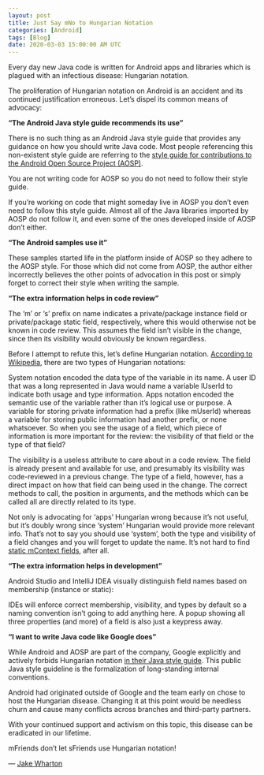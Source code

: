 ```yaml
---
layout: post
title: Just Say mNo to Hungarian Notation
categories: [Android]
tags: [Blog]
date: 2020-03-03 15:00:00 AM UTC
---
```


Every day new Java code is written for Android apps and libraries which is plagued with an infectious disease: Hungarian notation.

The proliferation of Hungarian notation on Android is an accident and its continued justification erroneous. Let’s dispel its common means of advocacy:

**“The Android Java style guide recommends its use”**

There is no such thing as an Android Java style guide that provides any guidance on how you should write Java code. Most people referencing this non-existent style guide are referring to the [style guide for contributions to the Android Open Source Project (AOSP)](http://s.android.com/source/code-style.html#follow-field-naming-conventions).

You are not writing code for AOSP so you do not need to follow their style guide.

If you’re working on code that might someday live in AOSP you don’t even need to follow this style guide. Almost all of the Java libraries imported by AOSP do not follow it, and even some of the ones developed inside of AOSP don’t either.

**“The Android samples use it”**

These samples started life in the platform inside of AOSP so they adhere to the AOSP style. For those which did not come from AOSP, the author either incorrectly believes the other points of advocation in this post or simply forget to correct their style when writing the sample.

**“The extra information helps in code review”**

The ‘m’ or ‘s’ prefix on name indicates a private/package instance field or private/package static field, respectively, where this would otherwise not be known in code review. This assumes the field isn’t visible in the change, since then its visibility would obviously be known regardless.

Before I attempt to refute this, let’s define Hungarian notation. [According to Wikipedia](https://en.wikipedia.org/wiki/Hungarian_notation#Systems_vs._Apps_Hungarian), there are two types of Hungarian notations:

System notation encoded the data type of the variable in its name. A user ID that was a long represented in Java would name a variable lUserId to indicate both usage and type information.
Apps notation encoded the semantic use of the variable rather than it’s logical use or purpose. A variable for storing private information had a prefix (like mUserId) whereas a variable for storing public information had another prefix, or none whatsoever.
So when you see the usage of a field, which piece of information is more important for the review: the visibility of that field or the type of that field?

The visibility is a useless attribute to care about in a code review. The field is already present and available for use, and presumably its visibility was code-reviewed in a previous change. The type of a field, however, has a direct impact on how that field can being used in the change. The correct methods to call, the position in arguments, and the methods which can be called all are directly related to its type.

Not only is advocating for ‘apps’ Hungarian wrong because it’s not useful, but it’s doubly wrong since ‘system’ Hungarian would provide more relevant info. That’s not to say you should use ‘system’, both the type and visibility of a field changes and you will forget to update the name. It’s not hard to find [static mContext fields](https://github.com/square/leakcanary/blob/4950e1756c79fba871f524d5d9c47ed9322b23b3/leakcanary-android/src/main/java/com/squareup/leakcanary/AndroidExcludedRefs.java#L263-L269), after all.

**“The extra information helps in development”**

Android Studio and IntelliJ IDEA visually distinguish field names based on membership (instance or static):



IDEs will enforce correct membership, visibility, and types by default so a naming convention isn’t going to add anything here. A popup showing all three properties (and more) of a field is also just a keypress away.

**“I want to write Java code like Google does”**

While Android and AOSP are part of the company, Google explicitly and actively forbids Hungarian notation [in their Java style guide](https://google.github.io/styleguide/javaguide.html#s5.1-identifier-names). This public Java style guideline is the formalization of long-standing internal conventions.

Android had originated outside of Google and the team early on chose to host the Hungarian disease. Changing it at this point would be needless churn and cause many conflicts across branches and third-party partners.

With your continued support and activism on this topic, this disease can be eradicated in our lifetime.

mFriends don’t let sFriends use Hungarian notation!

— [Jake Wharton](https://jakewharton.com/just-say-no-to-hungarian-notation/)